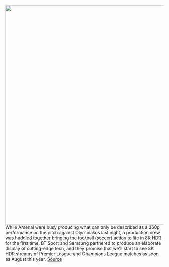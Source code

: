 <img src='https://cdn.vox-cdn.com/thumbor/TzIrcFnZ2hEBxDzhYvDMpeG-ngw=/0x0:2347x1556/1200x675/filters:focal(987x591:1361x965)/cdn.vox-cdn.com/uploads/chorus_image/image/66398683/twarren_btsport8khdr_17.0.jpg' width='700px' /><br/>
While Arsenal were busy producing what can only be described as a 360p performance on the pitch against Olympiakos last night, a production crew was huddled together bringing the football (soccer) action to life in 8K HDR for the first time. BT Sport and Samsung partnered to produce an elaborate display of cutting-edge tech, and they promise that we'll start to see 8K HDR streams of Premier League and Champions League matches as soon as August this year.
<a href='https://www.theverge.com/2020/2/28/21157452/bt-sport-8k-hdr-stream-samsung-qled-tv-hands-on-preview-release-date-premier-league'> Source <a/>
